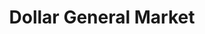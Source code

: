 ---
title: "Dollar General Market"
url: /las-vegas/dollar-general-market-west-lake-meadow-boulevard/
shop: supermarket
---